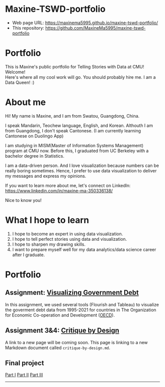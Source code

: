 # Maxine-TSWD-portfolio

- Web page URL: https://maxinema5995.github.io/maxine-tswd-portfolio/
- This repository: https://github.com/MaxineMa5995/maxine-tswd-portfolio


# Portfolio
This is Maxine's public portfolio for Telling Stories with Data at CMU! Welcome!  
Here's where all my cool work will go.  You should probably hire me. 
I am a Data Queen! :)


# About me

Hi!  My name is Maxine, and I am from Swatou, Guangdong, China. 

I speak Mandarin, Teochew language, English, and Korean. Althouth I am from Guangdong, I don't speak Cantonese. (I am currently learning Cantonese on Duolingo App)

I am studying in MISM(Master of Information Systems Management) program at CMU now. Before this, I graduated from UC Berkeley with a bachelor degree in Statistics. 

I am a data-driven person. And I love visualization because numbers can be really boring sometimes. Hence, I prefer to use data visualization to deliver my messages and express my opinions. 

If you want to learn more about me, let's connect on Linkedln: https://www.linkedin.com/in/maxine-ma-350336138/

Nice to know you! 


# What I hope to learn

1. I hope to become an expert in using data visualization. 
2. I hope to tell perfect stories using data and visualization.   
3. I hope to sharpen my drawing skills. 
4. I want to prepare myself well for my data analytics/data science career after I graduate. 


# Portfolio

## Assignment: [Visualizing Government Debt](visualizing-government-debt.md)
In this assignment, we used several tools (Flourish and Tableau) to visualize the goverment debt data from 1995-2021 for countries in The Organization for Economic Co-operation and Development ([OECD](https://data.oecd.org/gga/general-government-debt.htm)). 


## Assignment 3&4: [Critique by Design](critique-by-design)
A link to a new page will be coming soon. 
This page is linking to a new Markdown document called `critique-by-design.md`.  

## Final project

[Part I](final-project-part-one)
[Part II](final-project-part-two)
[Part III](final-project-part-three)

---
